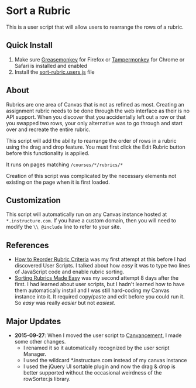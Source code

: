 # Sort a Rubric
This is a user script that will allow users to rearrange the rows of a rubric.

## Quick Install
1. Make sure [Greasemonkey](https://addons.mozilla.org/en-us/firefox/addon/greasemonkey/) for Firefox or [Tampermonkey](http://tampermonkey.net/) for Chrome or Safari is installed and enabled
2. Install the [sort-rubric.users.js](https://github.com/jamesjonesmath/canvancement/raw/master/rubrics/sort-rubric/sort-rubric.user.js) file

## About
Rubrics are one area of Canvas that is not as refined as most. Creating an assignment rubric needs to be done through the web interface as their is no API support. When you discover that you accidentally left out a row or that you swapped two rows, your only alternative was to go through and start over and recreate the entire rubric.

This script will add the ability to rearrange the order of rows in a rubric using the drag and drop feature. You must first click the Edit Rubric button before this functionality is applied.

It runs on pages matching ``/courses/*/rubrics/*``

Creation of this script was complicated by the necessary elements not existing on the page when it is first loaded.

## Customization
This script will automatically run on any Canvas instance hosted at ``*.instructure.com``. If you have a custom domain, then you will need to modify the `\\ @include` line to refer to your site.

## References
* [How to Reorder Rubric Criteria](https://community.canvaslms.com/groups/designers/blog/2015/08/16/how-to-reorder-rubric-criteria) was my first attempt at this before I had discovered User Scripts. I talked about how *easy* it was to type two lines of JavaScript code and enable rubric sorting.
* [Sorting Rubrics Made Easy](https://community.canvaslms.com/groups/designers/blog/2015/08/25/sorting-rubrics-made-easy) was my second attempt 8 days after the first. I had learned about user scripts, but I hadn't learned how to have them automatically install and I was still hard-coding my Canvas instance into it. It required copy/paste and edit before you could run it. So *easy* was really *easier* but not *easiest*.

## Major Updates
* **2015-09-27**: When I moved the user script to [Canvancement](https://github.com/jamesjonesmath/canvancement), I made some other changes.
  * I renamed it so it automatically recognized by the user script Manager.
  * I used the wildcard *.instructure.com instead of my canvas instance
  * I used the jQuery UI sortable plugin and now the drag & drop is better supported without the occasional weirdness of the rowSorter.js library.
